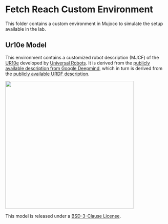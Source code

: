 # Fetch Reach Custom Environment

This folder contains a custom environment in Mujoco to simulate the setup available in the lab.

## Ur10e Model

This environment contains a customized robot description (MJCF) of the [UR10e](https://www.universal-robots.com/products/ur10-robot/) developed by [Universal Robots](https://www.universal-robots.com/). It is derived from the [publicly available description from Google Deepmind](https://github.com/google-deepmind/mujoco_menagerie/tree/main/universal_robots_ur10e), which in turn is derived from the [publicly available URDF description](https://github.com/ros-industrial/universal_robot/tree/kinetic-devel/ur_e_description).

<p float="left">
  <img src="ur10e.png" width="400">
</p>

This model is released under a [BSD-3-Clause License](LICENSE).
